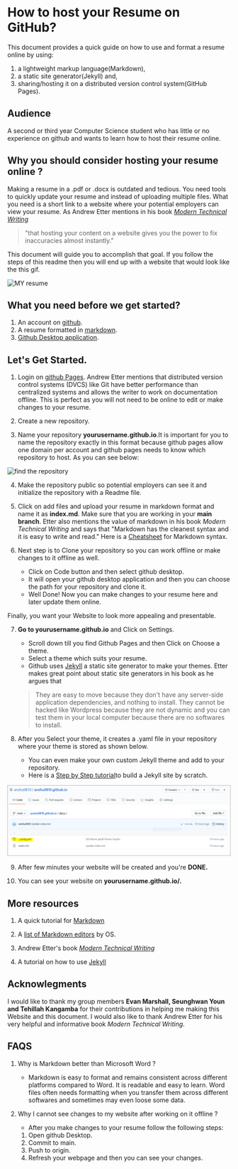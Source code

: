 # How to host your Resume on GitHub?

This document provides a quick guide on how to use and format a resume online by using:
1. a lightweight markup language(Markdown),
1. a static site generator(Jekyll) and,
1. sharing/hosting it on a distributed version control system(GitHub Pages).

## Audience
A second or third year Computer Science student who has little or no experience on github and wants to learn how to host their resume online. 

## Why you should consider hosting your resume online ?

Making a resume in a .pdf or .docx is outdated and tedious. You need tools to quickly update your resume and instead of uploading multiple files. What you need is a short link to a website where your potential employers can view your resume. As Andrew Etter mentions in his book [*Modern Technical Writing*](https://www.amazon.ca/Modern-Technical-Writing-Introduction-Documentation-ebook/dp/B01A2QL9SS) 

>"that hosting your content on a website gives you the power to fix inaccuracies almost instantly."

This document will guide you to accomplish that goal. If you follow the steps of this readme then you will end up with a website that would look like the this gif.

![MY resume](https://media.giphy.com/media/znMM8g0B7EE5HZHzlV/giphy.gif)

## What you need before we get started?
1. An account on [github](https://github.com/).
1. A resume formatted in [markdown](https://daringfireball.net/projects/markdown/). 
1. [Github Desktop application](https://desktop.github.com/).

## Let's Get Started.
1. Login on [github Pages](https://github.com/). Andrew Etter mentions that distributed version control systems (DVCS) like Git have better performance than centralized systems and allows the writer to work on documentation offline.  This is perfect as you will not need to be online to edit or make changes to your resume.

2. Create a new repository. 

3. Name your repository **yourusername.github.io**.It is important for you to name the repository exactly in this format because github pages allow one domain per account and github pages needs to know which repository to host. As you can see below:

![find the repository](https://media.giphy.com/media/pWKSwNQNyZzCZA2S2i/giphy.gif) 

4. Make the repository public so potential employers can see it and initialize the repository with a Readme file.

5. Click on add files and upload your resume in markdown format and name it as **index.md**. Make sure that you are working in your **main branch**. Etter also mentions the value of markdown in his book *Modern Technical Writing* and says that "Markdown has the cleanest syntax and it is easy to write and read." Here is a [Cheatsheet](https://www.markdownguide.org/cheat-sheet/) for Markdown syntax.

6. Next step is to Clone your repository so you can work offline or make changes to it offline as well.
   * Click on Code button and then select github desktop.
   * It will open your github desktop application and then you can choose the path for your repository and clone it.
   * Well Done! Now you can make changes to your resume here and later update them online.

Finally, you want your Website to look more appealing and presentable.

7. **Go to yourusername.github.io** and Click on Settings. 
   * Scroll down till you find Github Pages and then Click on Choose a theme.
   * Select a theme which suits your resume.
   * Github uses [Jekyll](https://github.com/jekyll/jekyll) a static site generator to make your themes. Etter makes great point about static site generators in his book as        he argues that
   
   
   >They are easy to move because they don't have any server-side application dependencies, and nothing to install. They cannot be hacked like Wordpress because they are not dynamic and you can test them in your local computer because there are no softwares to install.

8. After you Select your theme, it creates a .yaml file in your repository where your theme is stored as shown below.
   * You can even make your own custom Jekyll theme and add to your repository. 
   * Here is a [Step by Step tutorial](https://jekyllrb.com/docs/step-by-step/01-setup/)to build a Jekyll site by scratch.

![yml file](yaml.png)

9. After few minutes your website will be created and you're **DONE.**

10. You can see your website on **yourusername.github.io/.**

## More resources

1. A quick tutorial for [Markdown](https://www.markdowntutorial.com/)

2. A [list of Markdown editors](https://www.oberlo.ca/blog/markdown-editors) by OS. 

3. Andrew Etter's book [*Modern Technical Writing*](https://www.amazon.ca/Modern-Technical-Writing-Introduction-Documentation-ebook/dp/B01A2QL9SS)

4. A tutorial on how to use [Jekyll](https://www.youtube.com/playlist?list=PLLAZ4kZ9dFpOPV5C5Ay0pHaa0RJFhcmcB)

## Acknowlegments
I would like to thank my group members **Evan Marshall, Seunghwan Youn and Tehillah Kangamba** for their contributions in helping me making this Website and this document.
I would also like to thank Andrew Etter for his very helpful and informative book *Modern Technical Writing*.

## FAQS
1. Why is Markdown better than Microsoft Word ? 
    * Markdown is easy to format and remains consistent across different platforms compared to Word. It is readable and easy to learn. Word files often needs formatting when you transfer them across different softwares and sometimes may even loose some data.
 
2. Why I cannot see changes to my website after working on it offline ?
   * After you make changes to your resume follow the following steps:
    1. Open github Desktop.
    2. Commit to main.
    3. Push to origin. 
    4. Refresh your webpage and then you can see your changes.
